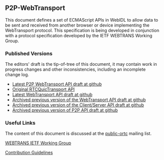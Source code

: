 ## P2P-WebTransport

This document defines a set of ECMAScript APIs in WebIDL to allow data to be sent
and received from another browser or device implementing the WebTransport
protocol. This specification is being developed in conjunction with a protocol
specification developed by the IETF WEBTRANS Working Group.

### Published Versions

The editors' draft is the tip-of-tree of this document, it may contain work in
progress changes and other inconsistencies, including an incomplete change log.

* [Latest P2P WebTransport API draft at github](https://w3c.github.io/p2p-webtransport/)
* [Original RTCQuicTransport API](https://webrtc.internaut.com/ortc/#quic-transport*)
* [Latest WebTransport API draft at github](https://wicg.github.io/web-transport/)
* [Archived previous version of the WebTransport API draft at github](https://w3c.github.io/p2p-webtransport/webtransport.html)
* [Archived previous version of the Client/Server API draft at github](https://w3c.github.io/p2p-webtransport/cs.html)
* [Archived previous version of P2P API draft at github](https://w3c.github.io/p2p-webtransport/index-old.html)

### Useful Links

The content of this document is discussed at the
[public-ortc](https://lists.w3.org/Archives/Public/public-ortc/)
mailing list.

[WEBTRANS IETF Working Group](https://tools.ietf.org/wg/webtrans/)

[Contribution Guidelines](CONTRIBUTING.md)
